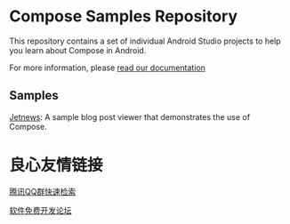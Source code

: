 Compose Samples Repository
=====================

This repository contains a set of individual Android Studio projects to help you learn about
Compose in Android.

For more information, please [read our documentation](https://developer.android.com/jetpack/compose)

Samples
-------
[Jetnews](JetNews/): A sample blog post viewer that demonstrates the use of Compose.

 # 良心友情链接

[腾讯QQ群快速检索](http://u.720life.cn/s/8cf73f7c)

[软件免费开发论坛](http://u.720life.cn/s/bbb01dc0)